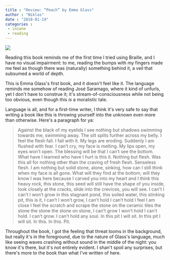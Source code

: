 ```yaml
---
title : "Review: “Peach” by Emma Glass"
author : "Niklas"
date : "2018-01-19"
categories : 
 - insane
 - reading
---
```


[![](https://niklasblog.com/wp-content/2018-01-19_09-02-45.png)](https://niklasblog.com/wp-content/2018-01-19_09-02-45.png)

Reading this book reminds me of the first time I tried using Braille, and I have no visual impairment: to me, reading the bumps with my fingers made me feel as though there was (naturally) something behind it, a veil that subsumed a world of depth.

This is Emma Glass's first book, and it doesn't feel like it. The language reminds me somehow of reading José Saramago, where it kind of unfurls, yet I don't have to construe it; it's stream-of-consciousness while not being too obvious, even though this _is_ a moralistic tale.

Language is all, and for a first-time writer, I think it's very safe to say that writing a book like this is throwing yourself into the unknown even more than otherwise. Here's a paragraph for ya:

> Against the black of my eyelids I see nothing but shadows swimming towards me, swimming away. The slit splits further across my belly. I feel the flesh fall. I fall with it. My legs are eroding. Suddenly I am flushed with fear. I can’t cry, my face is melting. My lips open, my eyes won’t open. The blessing will be that I can’t see the bottom. What have I learned who have I hurt is this it. Nothing but flesh. Was this all for nothing other than the craving of fresh flesh. Senseless flesh. I am nothing but solid stone, alone, sinking, how can I still think when my face is all gone. What will they find at the bottom, will they know I was here because I carved you into my heart and I think this heavy rock, this stone, this seed will still have the shape of you inside, look closely at the cracks, slide into the crevices, you will see. I can’t I can’t I won’t grow in this stagnant pond, this soiled water, this stinking pit, this is it, I can’t I won’t grow, I can’t hold I can’t hold I feel I am close I feel the scratch and scrape the stone on the ceramic tiles the stone the stone the stone on stone, I can’t grow I won’t hold I can’t hold. I can’t grow. I can’t hold any soul. In this pit I will sit. In this pit I will sit. In this. In this. Pit.

Throughout the book, I got the feeling that threat looms in the background, but really it's in the foreground, due to the nature of Glass's language, much like seeing waves crashing without sound in the middle of the night: you know it's there, but it's not entirely evident. I shan't spoil any surprises, but there's more to the book than what I've written of here.
